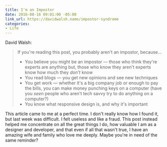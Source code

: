 ```yaml
---
title: I'm an Impostor
date: 2016-08-16 09:01:00 -05:00
link_url: https://davidwalsh.name/impostor-syndrome
categories:
- Life
---
```


David Walsh:

> If you're reading this post, you probably aren't an impostor, because...
>
> - You believe you might be an impostor — those who think they're experts are anything but, those who know they aren't experts know how much they *don’t* know
> - You read blogs — you get new opinions and see new techniques
> - You get work — whether it's a big company job or enough to pay the bills, you can make money punching keys on a computer (have you *seen* people who aren't tech savvy try to do anything on a computer?)
> - You know what responsive design is, and why it's important

This article came to me at a perfect time. I don't really know how I found it, but last week was difficult. I felt useless and like a fraud. This post instead helped me concentrate on all the great things I do, how valuable I am as a designer and developer, and that even if all that wasn't true, I have an amazing wife and family who love me deeply. Maybe you're in need of the same reminder?
